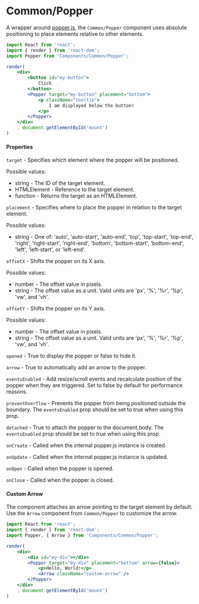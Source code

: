 Common/Popper
=============
A wrapper around [popper.js](https://popper.js.org), the `Common/Popper` component uses absolute positioning to place elements relative to other elements.

```jsx
import React from 'react';
import { render } from 'react-dom';
import Popper from 'Components/Common/Popper';

render(
    <div>
        <button id="my-button">
            Click
        </button>
        <Popper target="my-button" placement="bottom">
            <p className="tooltip">
                I am displayed below the button!
            </p>
        </Popper>
    </div>
    , document.getElementById('mount')
)
```

#### Properties

`target` - Specifies which element where the popper will be positioned.

Possible values:

* string - The ID of the target element.
* HTMLElement - Reference to the target element.
* function - Returns the target as an HTMLElement.

`placement` - Specifies where to place the popper in relation to the target element.

Possible values:

* string - One of: 'auto', 'auto-start', 'auto-end', 'top', 'top-start', 'top-end', 'right', 'right-start', 'right-end', 'bottom', 'bottom-start', 'bottom-end', 'left', 'left-start', or 'left-end'.

`offsetX` - Shifts the popper on its X axis.

Possible values:

* number - The offset value in pixels.
* string - The offset value as a unit. Valid units are 'px', '%', '%r', '%p', 'vw', and 'vh'.

`offsetY` - Shifts the popper on its Y axis.

Possible values:

* number - The offset value in pixels.
* string - The offset value as a unit. Valid units are 'px', '%', '%r', '%p', 'vw', and 'vh'.

`opened` - True to display the popper or false to hide it.

`arrow` - True to automatically add an arrow to the popper.

`eventsEnabled` - Add resize/scroll events and recalculate position of the popper when they are triggered. Set to false by default for performance reasons.

`preventOverflow` - Prevents the popper from being positioned outside the boundary. The `eventsEnabled` prop should be set to true when using this prop.

`detached` - True to attach the popper to the document.body. The `eventsEnabled` prop should be set to _true_ when using this prop.

`onCreate` - Called when the internal popper.js instance is created.

`onUpdate` - Called when the internal popper.js instance is updated.

`onOpen` - Called when the popper is opened.

`onClose` - Called when the popper is closed.

#### Custom Arrow

The component attaches an arrow pointing to the target element by default. Use the `Arrow` component from `Common/Popper` to customize the arrow.

```jsx
import React from 'react';
import { render } from 'react-dom';
import Popper, { Arrow } from 'Components/Common/Popper';

render(
    <div>
        <div id="my-div"></div>
        <Popper target="my-div" placement="bottom" arrow={false}>
            <p>Hello, World!</p>
            <Arrow className="custom-arrow" />
        </Popper>
    </div>
    , document.getElementById('mount')
)
```
